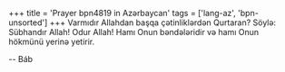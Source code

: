 +++
title = 'Prayer bpn4819 in Azərbaycan'
tags = ['lang-az', 'bpn-unsorted']
+++
Varmıdır Allahdan başqa çətinliklərdən Qurtaran? Söylə: Sübhandır Allah! Odur Allah! Hamı Onun bəndələridir və hamı Onun hökmünü yerinə yetirir.

-- Báb
